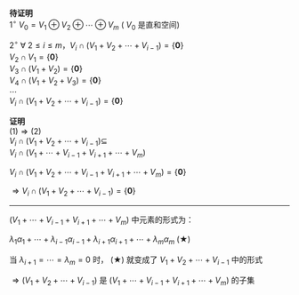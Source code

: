 **待证明**  
$1^\circ\ V_0=V_1\oplus V_2\oplus\cdots \oplus V_m$  ( $V_0$ 是直和空间)  
  
$2^\circ\ \forall\ 2\le i\le m，V_i\cap  
(V_1+V_2+\cdots+V_{i-1})=\{\mathbf0\}$  
$V_2\cap V_1=\{\mathbf0\}$  
$V_3\cap(V_1+V_2)=\{\mathbf0\}$  
$V_4\cap(V_1+V_2+V_3)=\{\mathbf0\}$  
$\cdots$  
$V_i\cap(V_1+V_2+\cdots+V_{i-1})=\{\mathbf0\}$  
  
**证明**  
$(1)\Rightarrow(2)$  
$V_i\cap(V_1+V_2+\cdots+V_{i-1})\subseteq$  
$V_i\cap(V_1+\cdots+V_{i-1}+V_{i+1}+\cdots+V_m)$  
  
$V_i\cap(V_1+V_2+\cdots+  
V_{i-1}+V_{i+1}+\cdots+V_m)=\{\mathbf0\}$  
  
$\Rightarrow  
V_i\cap(V_1+V_2+\cdots+V_{i-1})=\{\mathbf0\}$  
  
---  
  
$(V_1+\cdots+V_{i-1}+V_{i+1}+\cdots+V_m)$ 中元素的形式为：  
  
$\lambda_1\alpha_1+\cdots+\lambda_{i-1}\alpha_{i-1}+\lambda_{i+1}\alpha_{i+1}+\cdots+\lambda_m\alpha_m\ (\bigstar)$  
  
当 $\lambda_{i+1}=\cdots=\lambda_m=0$ 时， $(\bigstar)$ 就变成了 $V_1+V_2+\cdots+V_{i-1}$ 中的形式  
  
$\Rightarrow(V_1+V_2+\cdots+V_{i-1})$ 是 $(V_1+\cdots+V_{i-1}+V_{i+1}+\cdots+V_m)$ 的子集  

